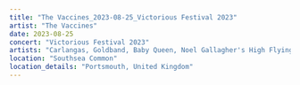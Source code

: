 ```yaml
---
title: "The Vaccines_2023-08-25_Victorious Festival 2023"
artist: "The Vaccines"
date: 2023-08-25
concert: "Victorious Festival 2023"
artists: "Carlangas, Goldband, Baby Queen, Noel Gallagher's High Flying Birds, alt-J, Amyl and the Sniffers, The Vaccines, Gaz Coombes, The Coral, Charlotte Adigéry & Bolis Pupul, Cala Vento, Sea Girls, Allah-Las, Aili, Annie Mac"
location: "Southsea Common"
location_details: "Portsmouth, United Kingdom"
---
```

